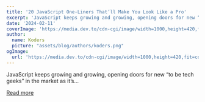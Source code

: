 ```yaml
---
title: '20 JavaScript One-Liners That’ll Make You Look Like a Pro'
excerpt: 'JavaScript keeps growing and growing, opening doors for new “to be tech geeks” in the market as it’s...'
date: '2024-02-11'
coverImage: 'https://media.dev.to/cdn-cgi/image/width=1000,height=420,fit=cover,gravity=auto,format=auto/https%3A%2F%2Fdev-to-uploads.s3.amazonaws.com%2Fuploads%2Farticles%2F2odre8v75q12f1pjbm3h.jpg'
author:
  name: Koders
  picture: "assets/blog/authors/koders.png"
ogImage:
  url: 'https://media.dev.to/cdn-cgi/image/width=1000,height=420,fit=cover,gravity=auto,format=auto/https%3A%2F%2Fdev-to-uploads.s3.amazonaws.com%2Fuploads%2Farticles%2F2odre8v75q12f1pjbm3h.jpg'
---
```


JavaScript keeps growing and growing, opening doors for new “to be tech geeks” in the market as it’s...

[Read more](https://dev.to/durgesh4993/20-javascript-one-liners-thatll-make-you-look-like-a-pro-24n3)

